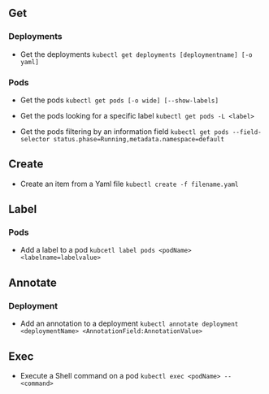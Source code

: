 ## Get

### Deployments

* Get the deployments
  `kubectl get deployments [deploymentname] [-o yaml]`

### Pods

* Get the pods
  `kubectl get pods [-o wide] [--show-labels]`

* Get the pods looking for a specific label
  `kubectl get pods -L <label>`

* Get the pods filtering by an information field
  `kubectl get pods --field-selector status.phase=Running,metadata.namespace=default`

## Create

* Create an item from a Yaml file
  `kubectl create -f filename.yaml`

## Label

### Pods
* Add a label to a pod
  `kubcetl label pods <podName> <labelname=labelvalue>`

## Annotate

### Deployment

* Add an annotation to a deployment 
  `kubectl annotate deployment <deploymentName> <AnnotationField:AnnotationValue>`

## Exec

* Execute a Shell command on a pod
  `kubectl exec <podName> -- <command>`